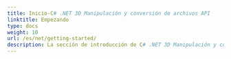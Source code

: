 ```yaml
---
title: Inicio-C# .NET 3D Manipulación y conversión de archivos API
linktitle: Empezando
type: docs
weight: 10
url: /es/net/getting-started/
description: La sección de introducción de C# .NET 3D Manipulación y conversión de archivos API cubre temas como Descripción general del producto, Formatos de archivo compatibles, Licencias y Cómo ejecutar los ejemplos.
---
```

